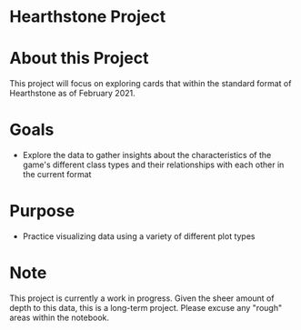 # Hearthstone Project

# About this Project

This project will focus on exploring cards that within the standard format of Hearthstone as of February 2021. 

# Goals
- Explore the data to gather insights about the characteristics of the game's different class types and their relationships with each other in the current format

# Purpose
- Practice visualizing data using a variety of different plot types

# Note
This project is currently a work in progress. Given the sheer amount of depth to this data, this is a long-term project. Please excuse any "rough" areas within the notebook. 
